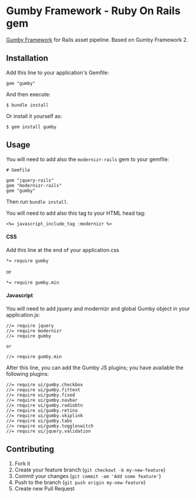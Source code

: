 # Gumby Framework - Ruby On Rails gem

[Gumby Framework](http://gumbyframework.com/) for Rails asset pipeline. Based on Gumby Framework 2.

## Installation

Add this line to your application's Gemfile:

    gem "gumby"

And then execute:

    $ bundle install

Or install it yourself as:

    $ gem install gumby

## Usage

You will need to add also the <code>modernizr-rails</code> gem to your gemfile:

	# Gemfile

	gem "jquery-rails"	
	gem "modernizr-rails"
	gem "gumby"
	
Then run <code>bundle install</code>.

You will need to add also this tag to your HTML head tag:

	<%= javascript_include_tag :modernizr %>
	
#### CSS

Add this line at the end of your application.css

	*= require gumby 

or

	*= require gumby.min
	
#### Javascript

You will need to add jquery and modernizr and global Gumby object in your application.js:

	//= require jquery
	//= require modernizr
	//= require gumby

	or

	//= require gumby.min
	
After this line, you can add the Gumby JS plugins; you have available the following plugins:

	//= require ui/gumby.checkbox
	//= require ui/gumby.fittext
	//= require ui/gumby.fixed
	//= require ui/gumby.navbar
	//= require ui/gumby.radiobtn
	//= require ui/gumby.retina
	//= require ui/gumby.skiplink
	//= require ui/gumby.tabs
	//= require ui/gumby.toggleswitch
	//= require ui/jquery.validation

## Contributing

1. Fork it
2. Create your feature branch (`git checkout -b my-new-feature`)
3. Commit your changes (`git commit -am 'Add some feature'`)
4. Push to the branch (`git push origin my-new-feature`)
5. Create new Pull Request
